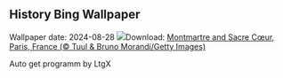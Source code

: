 ## History Bing Wallpaper
Wallpaper date: 2024-08-28
![](https://www.bing.com/th?id=OHR.ParalympicsParis_EN-IN0481603176_UHD.jpg&w=1000)Download: [Montmartre and Sacre Cœur, Paris, France (© Tuul & Bruno Morandi/Getty Images)](https://www.bing.com/th?id=OHR.ParalympicsParis_EN-IN0481603176_UHD.jpg)

Auto get programm by LtgX
